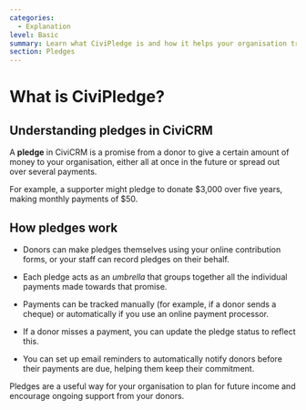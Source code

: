 ```yaml
---
categories:
  - Explanation
level: Basic
summary: Learn what CiviPledge is and how it helps your organisation track and manage donation promises over time.
section: Pledges
---
```


# What is CiviPledge?

## Understanding pledges in CiviCRM

A **pledge** in CiviCRM is a promise from a donor to give a certain amount of money to your organisation, either all at once in the future or spread out over several payments.

For example, a supporter might pledge to donate $3,000 over five years, making monthly payments of $50.

## How pledges work

- Donors can make pledges themselves using your online contribution forms, or your staff can record pledges on their behalf.

- Each pledge acts as an *umbrella* that groups together all the individual payments made towards that promise.

- Payments can be tracked manually (for example, if a donor sends a cheque) or automatically if you use an online payment processor.

- If a donor misses a payment, you can update the pledge status to reflect this.

- You can set up email reminders to automatically notify donors before their payments are due, helping them keep their commitment.

Pledges are a useful way for your organisation to plan for future income and encourage ongoing support from your donors.

<!--
Source: https://docs.civicrm.org/user/en/latest/pledges/what
-is-civipledge/ -->

<!--
Suggestion: This page is an "Explanation"—it introduces the concept of pledges, explains what they are, and describes their purpose in CiviCRM, without step
-by-step instructions or exhaustive options. It is suitable for beginners. If detailed setup or usage instructions exist elsewhere, those should be separate "Guide" or "Tutorial" pages. -->
